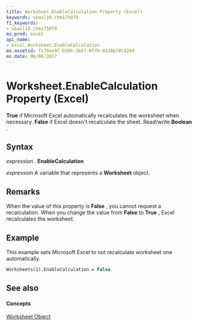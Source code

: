 ```yaml
---
title: Worksheet.EnableCalculation Property (Excel)
keywords: vbaxl10.chm175079
f1_keywords:
- vbaxl10.chm175079
ms.prod: excel
api_name:
- Excel.Worksheet.EnableCalculation
ms.assetid: fc70ae97-b56b-3b57-6f7b-8438b78c424d
ms.date: 06/08/2017
---
```



# Worksheet.EnableCalculation Property (Excel)

 **True** if Microsoft Excel automatically recalculates the worksheet when necessary. **False** if Excel doesn't recalculate the sheet. Read/write **Boolean** .


## Syntax

 _expression_ . **EnableCalculation**

 _expression_ A variable that represents a **Worksheet** object.


## Remarks

When the value of this property is  **False** , you cannot request a recalculation. When you change the value from **False** to **True** , Excel recalculates the worksheet.


## Example

This example sets Microsoft Excel to not recalculate worksheet one automatically.


```vb
Worksheets(1).EnableCalculation = False
```


## See also


#### Concepts


[Worksheet Object](Excel.Worksheet.md)


